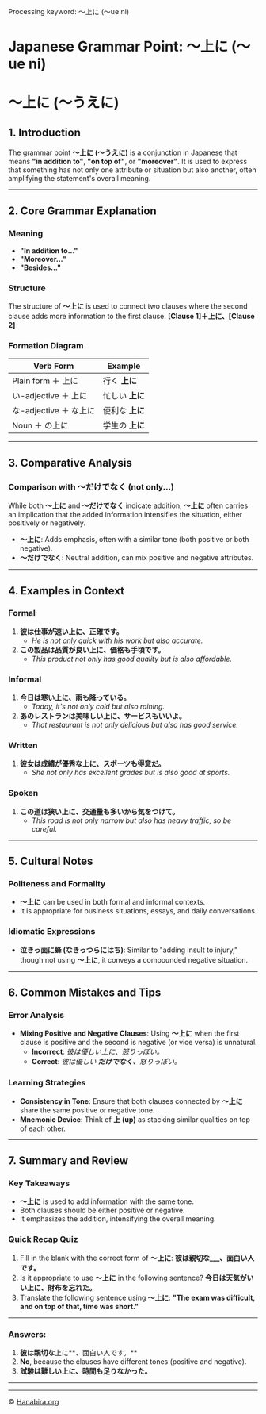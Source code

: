 Processing keyword: ～上に (〜ue ni)
# Japanese Grammar Point: ～上に (〜ue ni)
# ～上に (〜うえに)
## 1. Introduction
The grammar point **～上に (〜うえに)** is a conjunction in Japanese that means **"in addition to"**, **"on top of"**, or **"moreover"**. It is used to express that something has not only one attribute or situation but also another, often amplifying the statement's overall meaning.

---
## 2. Core Grammar Explanation
### Meaning
- **"In addition to..."**
- **"Moreover..."**
- **"Besides..."**
### Structure
The structure of **～上に** is used to connect two clauses where the second clause adds more information to the first clause.
**[Clause 1]＋上に、[Clause 2]**
### Formation Diagram
| Verb Form            | Example                    |
|----------------------|----------------------------|
| Plain form ＋ 上に    | 行く **上に**              |
| い-adjective ＋ 上に  | 忙しい **上に**            |
| な-adjective ＋ な上に| 便利な **上に**            |
| Noun ＋ の上に        | 学生の **上に**            |
---
## 3. Comparative Analysis
### Comparison with **～だけでなく (not only...)**
While both **～上に** and **～だけでなく** indicate addition, **～上に** often carries an implication that the added information intensifies the situation, either positively or negatively.
- **～上に**: Adds emphasis, often with a similar tone (both positive or both negative).
- **～だけでなく**: Neutral addition, can mix positive and negative attributes.
---
## 4. Examples in Context
### Formal
1. **彼は仕事が速い上に、正確です。**
   - *He is not only quick with his work but also accurate.*
2. **この製品は品質が良い上に、価格も手頃です。**
   - *This product not only has good quality but is also affordable.*
### Informal
1. **今日は寒い上に、雨も降っている。**
   - *Today, it's not only cold but also raining.*
2. **あのレストランは美味しい上に、サービスもいいよ。**
   - *That restaurant is not only delicious but also has good service.*
### Written
1. **彼女は成績が優秀な上に、スポーツも得意だ。**
   - *She not only has excellent grades but is also good at sports.*
### Spoken
1. **この道は狭い上に、交通量も多いから気をつけて。**
   - *This road is not only narrow but also has heavy traffic, so be careful.*
---
## 5. Cultural Notes
### Politeness and Formality
- **～上に** can be used in both formal and informal contexts.
- It is appropriate for business situations, essays, and daily conversations.
### Idiomatic Expressions
- **泣きっ面に蜂 (なきっつらにはち)**: Similar to "adding insult to injury," though not using **～上に**, it conveys a compounded negative situation.
---
## 6. Common Mistakes and Tips
### Error Analysis
- **Mixing Positive and Negative Clauses**: Using **～上に** when the first clause is positive and the second is negative (or vice versa) is unnatural.
  - **Incorrect**: *彼は優しい上に、怒りっぽい。*
  - **Correct**: *彼は優しい **だけでなく**、怒りっぽい。*
### Learning Strategies
- **Consistency in Tone**: Ensure that both clauses connected by **～上に** share the same positive or negative tone.
- **Mnemonic Device**: Think of **上 (up)** as stacking similar qualities on top of each other.
---
## 7. Summary and Review
### Key Takeaways
- **～上に** is used to add information with the same tone.
- Both clauses should be either positive or negative.
- It emphasizes the addition, intensifying the overall meaning.
### Quick Recap Quiz
1. Fill in the blank with the correct form of **～上に**:
   **彼は親切な___、面白い人です。**
2. Is it appropriate to use **～上に** in the following sentence?
   **今日は天気がいい上に、財布を忘れた。**
3. Translate the following sentence using **～上に**:
   **"The exam was difficult, and on top of that, time was short."**
---
### Answers:
1. **彼は親切な**上に**、面白い人です。**
2. **No**, because the clauses have different tones (positive and negative).
3. **試験は難しい上に、時間も足りなかった。**
---


---

© [Hanabira.org](https://hanabira.org)
